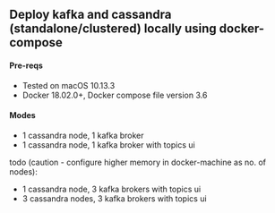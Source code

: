 ## Deploy kafka and cassandra (standalone/clustered) locally using docker-compose
  
#### Pre-reqs
  -  Tested on macOS 10.13.3
  -  Docker 18.02.0+, Docker compose file version 3.6

#### Modes
  - 1 cassandra node, 1 kafka broker
  - 1 cassandra node, 1 kafka broker with topics ui

  todo (caution - configure higher memory in docker-machine as no. of nodes):
  - 1 cassandra node, 3 kafka brokers with topics ui
  - 3 cassandra nodes, 3 kafka brokers with topics ui
